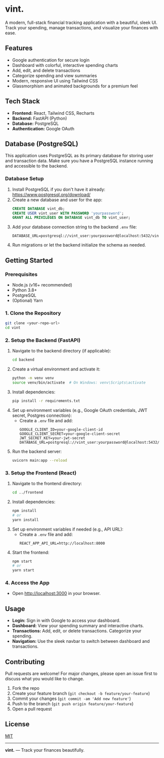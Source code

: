 # vint.

A modern, full-stack financial tracking application with a beautiful, sleek UI. Track your spending, manage transactions, and visualize your finances with ease.

## Features
- Google authentication for secure login
- Dashboard with colorful, interactive spending charts
- Add, edit, and delete transactions
- Categorize spending and view summaries
- Modern, responsive UI using Tailwind CSS
- Glassmorphism and animated backgrounds for a premium feel

## Tech Stack
- **Frontend:** React, Tailwind CSS, Recharts
- **Backend:** FastAPI (Python)
- **Database:** PostgreSQL
- **Authentication:** Google OAuth

## Database (PostgreSQL)
This application uses PostgreSQL as its primary database for storing user and transaction data. Make sure you have a PostgreSQL instance running and accessible to the backend.

### Database Setup
1. Install PostgreSQL if you don't have it already: https://www.postgresql.org/download/
2. Create a new database and user for the app:
   ```sql
   CREATE DATABASE vint_db;
   CREATE USER vint_user WITH PASSWORD 'yourpassword';
   GRANT ALL PRIVILEGES ON DATABASE vint_db TO vint_user;
   ```
3. Add your database connection string to the backend `.env` file:
   ```env
   DATABASE_URL=postgresql://vint_user:yourpassword@localhost:5432/vint_db
   ```
4. Run migrations or let the backend initialize the schema as needed.

## Getting Started

### Prerequisites
- Node.js (v16+ recommended)
- Python 3.8+
- PostgreSQL
- (Optional) Yarn

### 1. Clone the Repository
```bash
git clone <your-repo-url>
cd vint
```

### 2. Setup the Backend (FastAPI)
1. Navigate to the backend directory (if applicable):
   ```bash
   cd backend
   ```
2. Create a virtual environment and activate it:
   ```bash
   python -m venv venv
   source venv/bin/activate  # On Windows: venv\Scripts\activate
   ```
3. Install dependencies:
   ```bash
   pip install -r requirements.txt
   ```
4. Set up environment variables (e.g., Google OAuth credentials, JWT secret, Postgres connection):
   - Create a `.env` file and add:
     ```env
     GOOGLE_CLIENT_ID=your-google-client-id
     GOOGLE_CLIENT_SECRET=your-google-client-secret
     JWT_SECRET_KEY=your-jwt-secret
     DATABASE_URL=postgresql://vint_user:yourpassword@localhost:5432/vint_db
     ```
5. Run the backend server:
   ```bash
   uvicorn main:app --reload
   ```

### 3. Setup the Frontend (React)
1. Navigate to the frontend directory:
   ```bash
   cd ../frontend
   ```
2. Install dependencies:
   ```bash
   npm install
   # or
   yarn install
   ```
3. Set up environment variables if needed (e.g., API URL):
   - Create a `.env` file and add:
     ```env
     REACT_APP_API_URL=http://localhost:8000
     ```
4. Start the frontend:
   ```bash
   npm start
   # or
   yarn start
   ```

### 4. Access the App
- Open [http://localhost:3000](http://localhost:3000) in your browser.

## Usage
- **Login:** Sign in with Google to access your dashboard.
- **Dashboard:** View your spending summary and interactive charts.
- **Transactions:** Add, edit, or delete transactions. Categorize your spending.
- **Navigation:** Use the sleek navbar to switch between dashboard and transactions.

## Contributing
Pull requests are welcome! For major changes, please open an issue first to discuss what you would like to change.

1. Fork the repo
2. Create your feature branch (`git checkout -b feature/your-feature`)
3. Commit your changes (`git commit -am 'Add new feature'`)
4. Push to the branch (`git push origin feature/your-feature`)
5. Open a pull request

## License
[MIT](LICENSE)

---

**vint.** — Track your finances beautifully. 
